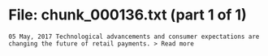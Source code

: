 ﻿# File: chunk_000136.txt (part 1 of 1)
```
05 May, 2017 Technological advancements and consumer expectations are changing the future of retail payments. > Read more
```


